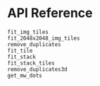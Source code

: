 # API Reference

```@docs
fit_img_tiles
fit_2048x2048_img_tiles
remove_duplicates
fit_tile
fit_stack
fit_stack_tiles
remove_duplicates3d
get_mw_dots
```